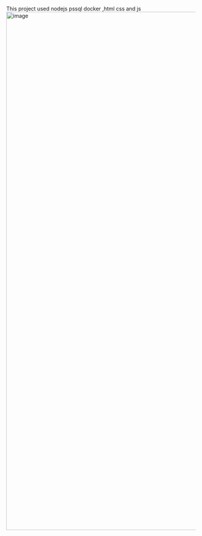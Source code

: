 This project used nodejs pssql  docker ,html css and js
<img width="1433" height="1380" alt="image" src="https://github.com/user-attachments/assets/4ab30322-c178-46f6-add4-fdda01a3d7ed" />
